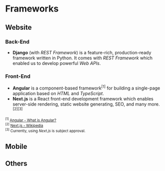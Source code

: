 # Frameworks

## Website

### Back-End

- **Django** (with _REST Framework_) is a feature-rich, production-ready framework written in Python. It comes with _REST Framework_ which enabled us to develop powerful _Web APIs_.

### Front-End

- **Angular** is a component-based framework<sup>[1]</sup> for building a single-page application based on _HTML_ and _TypeScript_.
- **Next.js** is a React front-end development framework which enables server-side rendering, static website generating, SEO, and many more. <sup>[2]</sup><sup>[3]</sup>

<small>

<sup>[1]</sup> [Angular - What is Angular?](https://angular.io/guide/what-is-angular)  
<sup>[2]</sup> [Next.js - Wikipedia](https://en.wikipedia.org/wiki/Next.js)  
<sup>[3]</sup> Currently, using _Next.js_ is subject approval.

</small>

## Mobile

## Others
